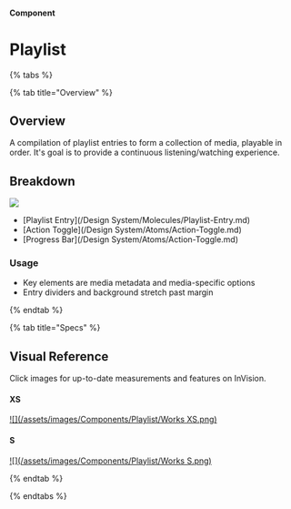 #### Component

# Playlist

{% tabs %}

{% tab title="Overview" %}

## Overview

A compilation of playlist entries to form a collection of media, playable in order. It's goal is to provide a continuous listening/watching experience.

## Breakdown

![](/assets/images/Components/Playlist/Breakdown.png)



* [Playlist Entry](/Design System/Molecules/Playlist-Entry.md)
* [Action Toggle](/Design System/Atoms/Action-Toggle.md)
* [Progress Bar](/Design System/Atoms/Action-Toggle.md)






### Usage

* Key elements are media metadata and media-specific options
* Entry dividers and background stretch past margin



{% endtab %}

{% tab title="Specs" %}

## Visual Reference
Click images for up-to-date measurements and features on InVision.

#### XS
[![](/assets/images/Components/Playlist/Works XS.png)](https://zpl.io/2GzppLm)

#### S
[![](/assets/images/Components/Playlist/Works S.png)](https://zpl.io/bzYyymz)

{% endtab %}

{% endtabs %}

